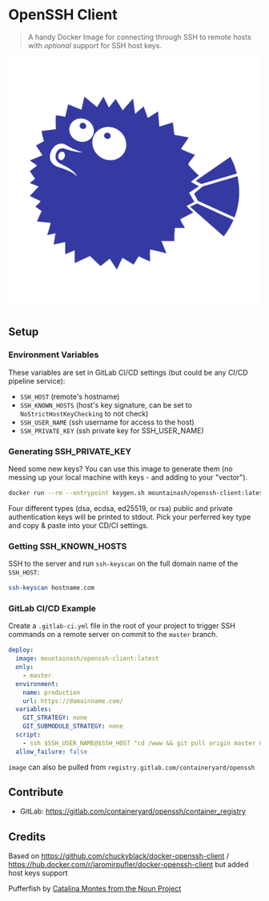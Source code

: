 # OpenSSH Client

> A handy Docker Image for connecting through SSH to remote hosts with _optional_ support for SSH host keys.

![Pufferfish](avatar.png)

## Setup
### Environment Variables

These variables are set in GitLab CI/CD settings (but could be any CI/CD pipeline service):
- `SSH_HOST` (remote's hostname)
- `SSH_KNOWN_HOSTS` (host's key signature, can be set to `NoStrictHostKeyChecking` to not check)
- `SSH_USER_NAME` (ssh username for access to the host)
- `SSH_PRIVATE_KEY` (ssh private key for SSH_USER_NAME)

### Generating SSH_PRIVATE_KEY

Need some new keys? You can use this image to generate them (no messing up your local machine with keys - and adding to your "vector").

```sh
docker run --rm --entrypoint keygen.sh mountainash/openssh-client:latest
```

Four different types (dsa, ecdsa, ed25519, or rsa) public and private authentication keys will be printed to stdout. Pick your perferred key type and copy & paste into your CD/CI settings.

### Getting SSH_KNOWN_HOSTS

SSH to the server and run `ssh-keyscan` on the full domain name of the `SSH_HOST`:

```sh
ssh-keyscan hostname.com
```

### GitLab CI/CD Example

Create a `.gitlab-ci.yml` file in the root of your project to trigger SSH commands on a remote server on commit to the `master` branch.

```yml
deploy:
  image: mountainash/openssh-client:latest
  only:
    - master
  environment:
    name: production
    url: https://domainname.com/
  variables:
    GIT_STRATEGY: none
    GIT_SUBMODULE_STRATEGY: none
  script:
    - ssh $SSH_USER_NAME@$SSH_HOST "cd /www && git pull origin master && exit"
  allow_failure: false
```

`image` can also be pulled from `registry.gitlab.com/containeryard/openssh`

## Contribute

- GitLab: https://gitlab.com/containeryard/openssh/container_registry

## Credits

Based on https://github.com/chuckyblack/docker-openssh-client / https://hub.docker.com/r/jaromirpufler/docker-openssh-client but added host keys support

Pufferfish by [Catalina Montes from the Noun Project](https://thenounproject.com/term/pufferfish/181192/)
